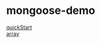 # mongoose-demo

[quickStart](https://github.com/gyteng/mongoose-demo/tree/master/demo/quickStart.js)  
[array](https://github.com/gyteng/mongoose-demo/tree/master/demo/array.js)  
